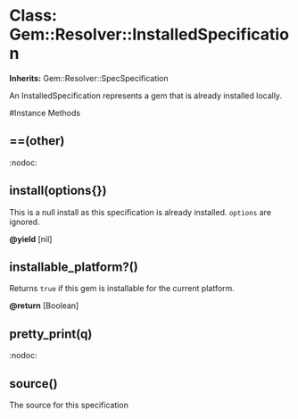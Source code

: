 # Class: Gem::Resolver::InstalledSpecification
**Inherits:** Gem::Resolver::SpecSpecification
    

An InstalledSpecification represents a gem that is already installed locally.



#Instance Methods
## ==(other) [](#method-i-==)
:nodoc:

## install(options{}) [](#method-i-install)
This is a null install as this specification is already installed. `options`
are ignored.

**@yield** [nil] 

## installable_platform?() [](#method-i-installable_platform?)
Returns `true` if this gem is installable for the current platform.

**@return** [Boolean] 

## pretty_print(q) [](#method-i-pretty_print)
:nodoc:

## source() [](#method-i-source)
The source for this specification


